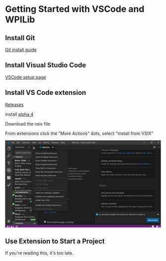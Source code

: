 # Getting Started with VSCode and WPILib

## Install Git

[Git install guide](https://git-scm.com/book/en/v2/Getting-Started-Installing-Git)

## Install Visual Studio Code

[VSCode setup page](https://code.visualstudio.com/docs/setup/setup-overview)

## Install VS Code extension

[Releases](https://github.com/wpilibsuite/vscode-wpilib/releases)

install [alpha 4](https://github.com/wpilibsuite/vscode-wpilib/releases/tag/v2019.0.0-alpha-4)

Download the vsix file

From extensions click the "More Actions" dots, select "install from VSIX"

![Install VSIX](install_vsix.png)

## Use Extension to Start a Project

If you're reading this, it's too late.